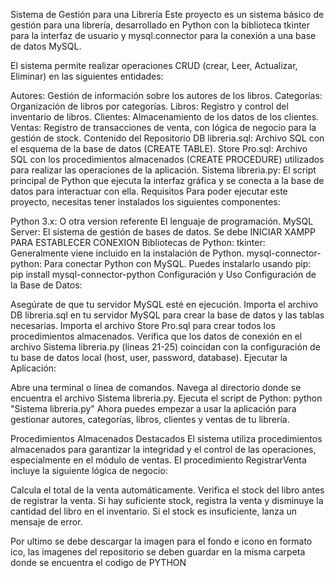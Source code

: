 Sistema de Gestión para una Librería
Este proyecto es un sistema básico de gestión para una librería, desarrollado en Python con la biblioteca tkinter para la interfaz de usuario y mysql.connector para la conexión a una base de datos MySQL.

El sistema permite realizar operaciones CRUD (crear, Leer, Actualizar, Eliminar) en las siguientes entidades:

Autores: Gestión de información sobre los autores de los libros.
Categorías: Organización de libros por categorías.
Libros: Registro y control del inventario de libros.
Clientes: Almacenamiento de los datos de los clientes.
Ventas: Registro de transacciones de venta, con lógica de negocio para la gestión de stock.
Contenido del Repositorio
DB libreria.sql: Archivo SQL con el esquema de la base de datos (CREATE TABLE).
Store Pro.sql: Archivo SQL con los procedimientos almacenados (CREATE PROCEDURE) utilizados para realizar las operaciones de la aplicación.
Sistema libreria.py: El script principal de Python que ejecuta la interfaz gráfica y se conecta a la base de datos para interactuar con ella.
Requisitos
Para poder ejecutar este proyecto, necesitas tener instalados los siguientes componentes:

Python 3.x: O otra version referente El lenguaje de programación.
MySQL Server: El sistema de gestión de bases de datos. Se debe INICIAR XAMPP PARA ESTABLECER CONEXION
Bibliotecas de Python:
tkinter: Generalmente viene incluido en la instalación de Python.
mysql-connector-python: Para conectar Python con MySQL. Puedes instalarlo usando pip:
pip install mysql-connector-python
Configuración y Uso
Configuración de la Base de Datos:

Asegúrate de que tu servidor MySQL esté en ejecución.
Importa el archivo DB libreria.sql en tu servidor MySQL para crear la base de datos y las tablas necesarias.
Importa el archivo Store Pro.sql para crear todos los procedimientos almacenados.
Verifica que los datos de conexión en el archivo Sistema libreria.py (líneas 21-25) coincidan con la configuración de tu base de datos local (host, user, password, database).
Ejecutar la Aplicación:

Abre una terminal o línea de comandos.
Navega al directorio donde se encuentra el archivo Sistema libreria.py.
Ejecuta el script de Python:
python "Sistema libreria.py"
Ahora puedes empezar a usar la aplicación para gestionar autores, categorías, libros, clientes y ventas de tu librería.

Procedimientos Almacenados Destacados
El sistema utiliza procedimientos almacenados para garantizar la integridad y el control de las operaciones, especialmente en el módulo de ventas. El procedimiento RegistrarVenta incluye la siguiente lógica de negocio:

Calcula el total de la venta automáticamente.
Verifica el stock del libro antes de registrar la venta.
Si hay suficiente stock, registra la venta y disminuye la cantidad del libro en el inventario.
Si el stock es insuficiente, lanza un mensaje de error.

Por ultimo se debe descargar la imagen para el fondo e icono en formato ico, las imagenes del repositorio se deben guardar en la misma carpeta donde se encuentra el codigo de PYTHON
